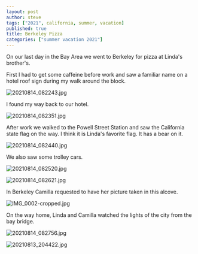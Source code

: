 ```yaml
---
layout: post
author: steve
tags: ["2021", california, summer, vacation]
published: true
title: Berkeley Pizza
categories: ["summer vacation 2021"]
---
```

On our last day in the Bay Area we went to Berkeley for pizza at Linda's brother's.  

First I had to get some caffeine before work and saw a familiar name on a hotel roof sign during my walk around the block.    

![20210814_082243.jpg]({{site.pics_url}}/assets/media/20210814_082243.jpg)

I found my way back to our hotel.  

![20210814_082351.jpg]({{site.pics_url}}/assets/media/20210814_082351.jpg)

After work we walked to the Powell Street Station and saw the California state flag on the way. I think it is Linda's favorite flag. It has a bear on it.  

![20210814_082440.jpg]({{site.pics_url}}/assets/media/20210814_082440.jpg)

We also saw some trolley cars.  

![20210814_082520.jpg]({{site.pics_url}}/assets/media/20210814_082520.jpg)

![20210814_082621.jpg]({{site.pics_url}}/assets/media/20210814_082621.jpg)

In Berkeley Camilla requested to have her picture taken in this alcove.  

![IMG_0002-cropped.jpg]({{site.pics_url}}/assets/media/IMG_0002-cropped.jpg)

On the way home, Linda and Camilla watched the lights of the city from the bay bridge.  

![20210814_082756.jpg]({{site.pics_url}}/assets/media/20210814_082756.jpg)

![20210813_204422.jpg]({{site.pics_url}}/assets/media/20210813_204422.jpg)

